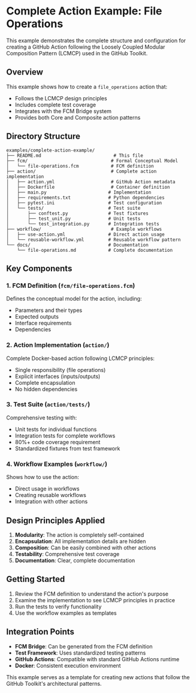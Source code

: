 # Complete Action Example: File Operations

This example demonstrates the complete structure and configuration for creating a GitHub Action following the Loosely Coupled Modular Composition Pattern (LCMCP) used in the GitHub Toolkit.

## Overview

This example shows how to create a `file_operations` action that:
- Follows the LCMCP design principles
- Includes complete test coverage
- Integrates with the FCM Bridge system
- Provides both Core and Composite action patterns

## Directory Structure

```
examples/complete-action-example/
├── README.md                           # This file
├── fcm/                               # Formal Conceptual Model
│   └── file-operations.fcm            # FCM definition
├── action/                            # Complete action implementation
│   ├── action.yml                     # GitHub Action metadata
│   ├── Dockerfile                     # Container definition
│   ├── main.py                       # Implementation
│   ├── requirements.txt              # Python dependencies
│   ├── pytest.ini                    # Test configuration
│   └── tests/                        # Test suite
│       ├── conftest.py               # Test fixtures
│       ├── test_unit.py              # Unit tests
│       └── test_integration.py       # Integration tests
├── workflow/                          # Example workflows
│   ├── use-action.yml                # Direct action usage
│   └── reusable-workflow.yml         # Reusable workflow pattern
└── docs/                             # Documentation
    └── file-operations.md            # Complete documentation
```

## Key Components

### 1. FCM Definition (`fcm/file-operations.fcm`)
Defines the conceptual model for the action, including:
- Parameters and their types
- Expected outputs
- Interface requirements
- Dependencies

### 2. Action Implementation (`action/`)
Complete Docker-based action following LCMCP principles:
- Single responsibility (file operations)
- Explicit interfaces (inputs/outputs)
- Complete encapsulation
- No hidden dependencies

### 3. Test Suite (`action/tests/`)
Comprehensive testing with:
- Unit tests for individual functions
- Integration tests for complete workflows
- 80%+ code coverage requirement
- Standardized fixtures from test framework

### 4. Workflow Examples (`workflow/`)
Shows how to use the action:
- Direct usage in workflows
- Creating reusable workflows
- Integration with other actions

## Design Principles Applied

1. **Modularity**: The action is completely self-contained
2. **Encapsulation**: All implementation details are hidden
3. **Composition**: Can be easily combined with other actions
4. **Testability**: Comprehensive test coverage
5. **Documentation**: Clear, complete documentation

## Getting Started

1. Review the FCM definition to understand the action's purpose
2. Examine the implementation to see LCMCP principles in practice
3. Run the tests to verify functionality
4. Use the workflow examples as templates

## Integration Points

- **FCM Bridge**: Can be generated from the FCM definition
- **Test Framework**: Uses standardized testing patterns
- **GitHub Actions**: Compatible with standard GitHub Actions runtime
- **Docker**: Consistent execution environment

This example serves as a template for creating new actions that follow the GitHub Toolkit's architectural patterns.
